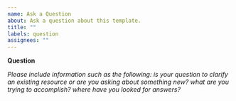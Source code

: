 ```yaml
---
name: Ask a Question
about: Ask a question about this template.
title: ""
labels: question
assignees: ""
---
```


**Question**

_Please include information such as the following: is your question to clarify an existing resource
or are you asking about something new? what are you trying to accomplish? where have you looked for
answers?_
